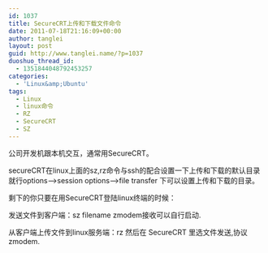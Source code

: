 ```yaml
---
id: 1037
title: SecureCRT上传和下载文件命令
date: 2011-07-18T21:16:09+00:00
author: tanglei
layout: post
guid: http://www.tanglei.name/?p=1037
duoshuo_thread_id:
  - 1351844048792453257
categories:
  - 'Linux&amp;Ubuntu'
tags:
  - Linux
  - linux命令
  - RZ
  - SecureCRT
  - SZ
---
```

公司开发机跟本机交互，通常用SecureCRT。
  
secureCRT在linux上面的sz,rz命令与ssh的配合设置一下上传和下载的默认目录就行options–>session options–>file transfer 下可以设置上传和下载的目录。
  
剩下的你只要在用SecureCRT登陆linux终端的时候：
  
发送文件到客户端：sz filename zmodem接收可以自行启动.
  
从客户端上传文件到linux服务端：rz 然后在 SecureCRT 里选文件发送,协议 zmodem.
